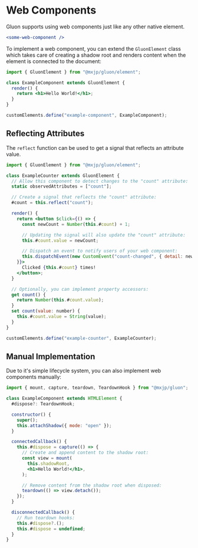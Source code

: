# Web Components
Gluon supports using web components just like any other native element.
```jsx
<some-web-component />
```

To implement a web component, you can extend the `GluonElement` class which takes care of creating a shadow root and renders content when the element is connected to the document:
```jsx
import { GluonElement } from "@mxjp/gluon/element";

class ExampleComponent extends GluonElement {
  render() {
    return <h1>Hello World!</h1>;
  }
}

customElements.define("example-component", ExampleComponent);
```

## Reflecting Attributes
The `reflect` function can be used to get a signal that reflects an attribute value.
```jsx
import { GluonElement } from "@mxjp/gluon/element";

class ExampleCounter extends GluonElement {
  // Allow this component to detect changes to the "count" attribute:
  static observedAttributes = ["count"];

  // Create a signal that reflects the "count" attribute:
  #count = this.reflect("count");

  render() {
    return <button $click={() => {
      const newCount = Number(this.#count) + 1;

      // Updating the signal will also update the "count" attribute:
      this.#count.value = newCount;

      // Dispatch an event to notify users of your web component:
      this.dispatchEvent(new CustomEvent("count-changed", { detail: newCount }));
    }}>
      Clicked {this.#count} times!
    </button>;
  }

  // Optionally, you can implement property accessors:
  get count() {
    return Number(this.#count.value);
  }
  set count(value: number) {
    this.#count.value = String(value);
  }
}

customElements.define("example-counter", ExampleCounter);
```

## Manual Implementation
Due to it's simple lifecycle system, you can also implement web components manually:
```jsx
import { mount, capture, teardown, TeardownHook } from "@mxjp/gluon";

class ExampleComponent extends HTMLElement {
  #dispose?: TeardownHook;

  constructor() {
    super();
    this.attachShadow({ mode: "open" });
  }

  connectedCallback() {
    this.#dispose = capture(() => {
      // Create and append content to the shadow root:
      const view = mount(
        this.shadowRoot,
        <h1>Hello World!</h1>,
      );

      // Remove content from the shadow root when disposed:
      teardown(() => view.detach());
    });
  }

  disconnectedCallback() {
    // Run teardown hooks:
    this.#dispose?.();
    this.#dispose = undefined;
  }
}
```
